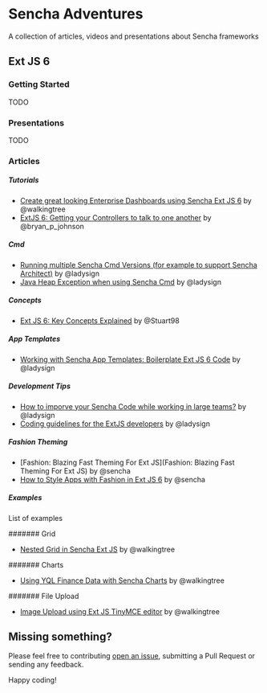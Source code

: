# Sencha Adventures
A collection of articles, videos and presentations about Sencha frameworks

## Ext JS 6

### Getting Started

TODO

### Presentations

TODO

### Articles

##### Tutorials
- [Create great looking Enterprise Dashboards using Sencha Ext JS 6](http://blogs.walkingtree.in/2015/04/28/create-great-looking-enterprise-dashboards-using-sencha-ext-js-6/) by @walkingtree
- [ExtJS 6: Getting your Controllers to talk to one another](https://medium.com/twelve-foot-guru/extjs-6-getting-your-controllers-to-talk-to-one-another-863189cc1d56) by @bryan_p_johnson

##### Cmd
- [Running multiple Sencha Cmd Versions (for example to support Sencha Architect)](http://www.ladysign-apps.com/developer/running-multiple-sencha-cmd-versions-for-example-to-support-sencha-architect/) by @ladysign
- [Java Heap Exception when using Sencha Cmd](http://www.ladysign-apps.com/developer/java-heap-exception-when-using-sencha-cmd/) by @ladysign

##### Concepts
- [Ext JS 6: Key Concepts Explained](http://www.stuartashworth.com/blog/ext-js-6-key-concepts-explained/) by @Stuart98 

##### App Templates
- [Working with Sencha App Templates: Boilerplate Ext JS 6 Code](http://www.ladysign-apps.com/developer/working-with-sencha-app-templates-boilerplate-ext-js-6-code/) by @ladysign

##### Development Tips
- [How to imporve your Sencha Code while working in large teams?](http://www.ladysign-apps.com/developer/how-to-improve-your-sencha-code-while-working-in-large-teams/) by @ladysign
- [Coding guidelines for the ExtJS developers](http://blogs.walkingtree.in/2015/03/21/coding-guidelines-for-the-extjs-developers/) by @ladysign

##### Fashion Theming
- [Fashion: Blazing Fast Theming For Ext JS](Fashion: Blazing Fast Theming For Ext JS) by @sencha
- [How to Style Apps with Fashion in Ext JS 6](https://www.sencha.com/blog/how-to-style-apps-with-fashion-in-ext-js-6/) by @sencha

##### Examples

List of examples

####### Grid
- [Nested Grid in Sencha Ext JS](http://blogs.walkingtree.in/2015/06/30/nested-grid-in-sencha-ext-js/) by @walkingtree

####### Charts
- [Using YQL Finance Data with Sencha Charts](http://blogs.walkingtree.in/2015/05/29/using-yql-finance-data-with-sencha-charts/) by @walkingtree

####### File Upload
- [Image Upload using Ext JS TinyMCE editor](http://blogs.walkingtree.in/2015/05/28/image-upload-using-ext-js-tinymce-editor/) by @walkingtree

## Missing something?

Please feel free to contributing [open an issue](https://github.com/loiane/sencha-adventures/issues/new), submitting a Pull Request or sending any feedback.

Happy coding!
